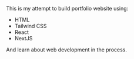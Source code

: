 This is my attempt to build portfolio website using:

- HTML
- Tailwind CSS
- React
- NextJS

And learn about web development in the process.
